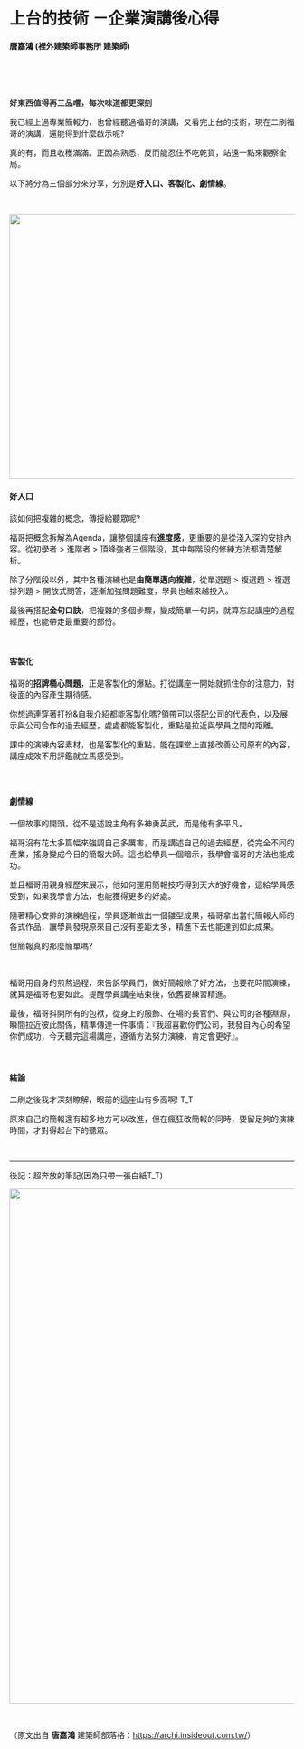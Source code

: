 # 上台的技術 －企業演講後心得 

<h4><span style="color: #000000;">唐嘉鴻</span> (裡外建築師事務所 建築師)</h4>
<p> </p>
<p> </p>
<p><span style="color: #333333;"><strong>好東西值得再三品嚐，每次味道都更深刻</strong></span></p>
<p>我已經上過專業簡報力，也曾經聽過福哥的演講，又看完上台的技術，現在二刷福哥的演講，還能得到什麼啟示呢?</p>
<p>真的有，而且收穫滿滿。正因為熟悉，反而能忍住不吃乾貨，站遠一點來觀察全局。</p>
<p>以下將分為三個部分來分享，分別是<strong>好入口、客製化、劇情線</strong>。</p>
<p> </p>
<p><img alt="" class="alignnone wp-image-1181" height="467" sizes="(max-width: 700px) 100vw, 700px" src="https://afu.tw/wp-content/uploads/2018/09/daniel-sandvik-540127-1024x683.jpg" srcset="https://afu.tw/wp-content/uploads/2018/09/daniel-sandvik-540127-1024x683.jpg 1024w, https://afu.tw/wp-content/uploads/2018/09/daniel-sandvik-540127-1024x683-300x200.jpg 300w, https://afu.tw/wp-content/uploads/2018/09/daniel-sandvik-540127-1024x683-768x512.jpg 768w, https://afu.tw/wp-content/uploads/2018/09/daniel-sandvik-540127-1024x683-219x146.jpg 219w, https://afu.tw/wp-content/uploads/2018/09/daniel-sandvik-540127-1024x683-50x33.jpg 50w, https://afu.tw/wp-content/uploads/2018/09/daniel-sandvik-540127-1024x683-112x75.jpg 112w" width="700"/></p>
<h4><strong>好入口</strong></h4>
<p>該如何把複雜的概念，傳授給聽眾呢?</p>
<p>福哥把概念拆解為Agenda，讓整個講座有<strong>進度感</strong>，更重要的是從淺入深的安排內容。從初學者 &gt; 進階者 &gt; 頂峰強者三個階段，其中每階段的修練方法都清楚解析。</p>
<p>除了分階段以外，其中各種演練也是<strong>由簡單邁向複雜</strong>，從單選題 &gt; 複選題 &gt; 複選排列題 &gt; 開放式問答，逐漸加強問題難度，學員也越來越投入。</p>
<p>最後再搭配<strong>金句口訣</strong>，把複雜的多個步驟，變成簡單一句詞，就算忘記講座的過程經歷，也能帶走最重要的部份。</p>
<p> </p>
<h4><strong>客製化</strong></h4>
<p>福哥的<strong>招牌桶心問題</strong>，正是客製化的爆點。打從講座一開始就抓住你的注意力，對後面的內容產生期待感。</p>
<p>你想過連穿著打扮&amp;自我介紹都能客製化嗎?領帶可以搭配公司的代表色，以及展示與公司合作的過去經歷，處處都能客製化，重點是拉近與學員之間的距離。</p>
<p>課中的演練內容素材，也是客製化的重點，能在課堂上直接改善公司原有的內容，講座成效不用評鑑就立馬感受到。</p>
<p> </p>
<h2></h2>
<h4><strong>劇情線</strong></h4>
<p>一個故事的開頭，從不是述說主角有多神勇英武，而是他有多平凡。</p>
<p>福哥沒有花太多篇幅來強調自己多厲害，而是講述自己的過去經歷，從完全不同的產業，搖身變成今日的簡報大師。這也給學員一個暗示，我學會福哥的方法也能成功。</p>
<p>並且福哥用親身經歷來展示，他如何運用簡報技巧得到天大的好機會，這給學員感受到，如果我學會方法，也能獲得更多的好處。</p>
<p>隨著精心安排的演練過程，學員逐漸做出一個雛型成果，福哥拿出當代簡報大師的各式作品，讓學員發現原來自己沒有差距太多，精進下去也能達到如此成果。</p>
<p>但簡報真的那麼簡單嗎?</p>
<p> </p>
<p>福哥用自身的煎熬過程，來告訴學員們，做好簡報除了好方法，也要花時間演練，就算是福哥也要如此。提醒學員講座結束後，依舊要練習精進。</p>
<p>最後，福哥抖開所有的包袱，從身上的服飾、在場的長官們、與公司的各種淵源，瞬間拉近彼此關係，精準傳達一件事情：『我超喜歡你們公司，我發自內心的希望你們成功，今天聽完這場講座，遵循方法努力演練，肯定會更好』。</p>
<p> </p>
<h3></h3>
<h4><strong>結論</strong></h4>
<p>二刷之後我才深刻瞭解，眼前的這座山有多高啊! T_T</p>
<p>原來自己的簡報還有超多地方可以改進，但在瘋狂改簡報的同時，要留足夠的演練時間，才對得起台下的聽眾。</p>
<p> </p>
<hr class="wp-block-separator"/>
<p>後記：超奔放的筆記(因為只帶一張白紙T_T)</p>
<p><img alt="" class="alignnone wp-image-1182" height="908" sizes="(max-width: 700px) 100vw, 700px" src="https://afu.tw/wp-content/uploads/2018/09/IMG_20180831_145348-940x1219.jpg" srcset="https://afu.tw/wp-content/uploads/2018/09/IMG_20180831_145348-940x1219.jpg 940w, https://afu.tw/wp-content/uploads/2018/09/IMG_20180831_145348-940x1219-231x300.jpg 231w, https://afu.tw/wp-content/uploads/2018/09/IMG_20180831_145348-940x1219-768x996.jpg 768w, https://afu.tw/wp-content/uploads/2018/09/IMG_20180831_145348-940x1219-790x1024.jpg 790w, https://afu.tw/wp-content/uploads/2018/09/IMG_20180831_145348-940x1219-113x146.jpg 113w, https://afu.tw/wp-content/uploads/2018/09/IMG_20180831_145348-940x1219-39x50.jpg 39w, https://afu.tw/wp-content/uploads/2018/09/IMG_20180831_145348-940x1219-58x75.jpg 58w" width="700"/></p>
<p> </p>
<p>（原文出自 <strong>唐嘉鴻</strong> 建築師部落格：<a href="https://archi.insideout.com.tw/">https://archi.insideout.com.tw/</a>）</p>